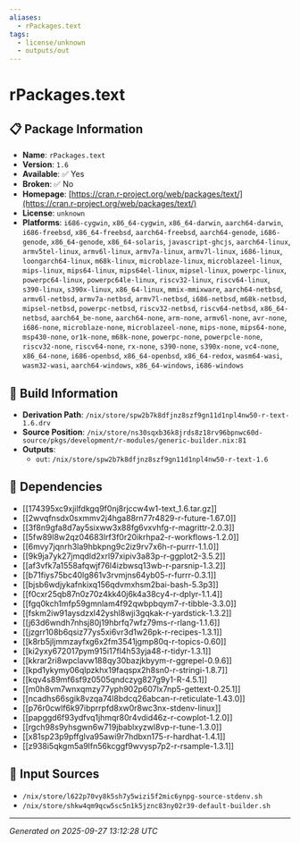 ```yaml
---
aliases:
  - rPackages.text
tags:
  - license/unknown
  - outputs/out
---
```


# rPackages.text

## 📋 Package Information

- **Name**: `rPackages.text`
- **Version**: `1.6`
- **Available**: ✅ Yes
- **Broken**: ✅ No
- **Homepage**: [https://cran.r-project.org/web/packages/text/](https://cran.r-project.org/web/packages/text/)
- **License**: `unknown`
- **Platforms**: `i686-cygwin`, `x86_64-cygwin`, `x86_64-darwin`, `aarch64-darwin`, `i686-freebsd`, `x86_64-freebsd`, `aarch64-freebsd`, `aarch64-genode`, `i686-genode`, `x86_64-genode`, `x86_64-solaris`, `javascript-ghcjs`, `aarch64-linux`, `armv5tel-linux`, `armv6l-linux`, `armv7a-linux`, `armv7l-linux`, `i686-linux`, `loongarch64-linux`, `m68k-linux`, `microblaze-linux`, `microblazeel-linux`, `mips-linux`, `mips64-linux`, `mips64el-linux`, `mipsel-linux`, `powerpc-linux`, `powerpc64-linux`, `powerpc64le-linux`, `riscv32-linux`, `riscv64-linux`, `s390-linux`, `s390x-linux`, `x86_64-linux`, `mmix-mmixware`, `aarch64-netbsd`, `armv6l-netbsd`, `armv7a-netbsd`, `armv7l-netbsd`, `i686-netbsd`, `m68k-netbsd`, `mipsel-netbsd`, `powerpc-netbsd`, `riscv32-netbsd`, `riscv64-netbsd`, `x86_64-netbsd`, `aarch64_be-none`, `aarch64-none`, `arm-none`, `armv6l-none`, `avr-none`, `i686-none`, `microblaze-none`, `microblazeel-none`, `mips-none`, `mips64-none`, `msp430-none`, `or1k-none`, `m68k-none`, `powerpc-none`, `powerpcle-none`, `riscv32-none`, `riscv64-none`, `rx-none`, `s390-none`, `s390x-none`, `vc4-none`, `x86_64-none`, `i686-openbsd`, `x86_64-openbsd`, `x86_64-redox`, `wasm64-wasi`, `wasm32-wasi`, `aarch64-windows`, `x86_64-windows`, `i686-windows`

## 🔧 Build Information

- **Derivation Path**: `/nix/store/spw2b7k8dfjnz8szf9gn11d1npl4nw50-r-text-1.6.drv`
- **Source Position**: `/nix/store/ns30sqxb36k8jrds8z18rv96bpnwc60d-source/pkgs/development/r-modules/generic-builder.nix:81`
- **Outputs**:
  - `out`:  `/nix/store/spw2b7k8dfjnz8szf9gn11d1npl4nw50-r-text-1.6`

## 🔗 Dependencies

- [[174395xc9xjilfdkgq9f0nj8rjccw4w1-text_1.6.tar.gz]]
- [[2wvqfnsdx0sxmmv2j4hga88rn77r4829-r-future-1.67.0]]
- [[3f8n9gfa8d7ay5sixww3x88fg6vxvhfg-r-magrittr-2.0.3]]
- [[5fw89l8w2qz04683lrf3f0r20ikrhpa2-r-workflows-1.2.0]]
- [[6mvy7jqnrh3la9hbkpng9c2iz9rv7x6h-r-purrr-1.1.0]]
- [[9k9ja7yk27jmqdld2xrl97xipiv3a83p-r-ggplot2-3.5.2]]
- [[af3vfk7a1558afqwjf76l4izbwsq13wb-r-parsnip-1.3.2]]
- [[b71fiys75bc40lg861v3rvmjns64yb05-r-furrr-0.3.1]]
- [[bjsb6wdjykafnkixq156qdvmxhsm2bai-bash-5.3p3]]
- [[f0cxr25qb87n0z70z4kk40j6k4a38cy4-r-dplyr-1.1.4]]
- [[fgq0kch1mfp59gmnlam4f92qwbpbqym7-r-tibble-3.3.0]]
- [[fskm2iw91aysdzxl42yshl8wji3gqkak-r-yardstick-1.3.2]]
- [[j63d6wndh7nhsj80j19hbrfq7wfz79ms-r-rlang-1.1.6]]
- [[jzgrr108b6qsiz77ys5xi6vr3d1w26pk-r-recipes-1.3.1]]
- [[k8rb5jljmmzayfxg6x2fm3541jgmp80q-r-topics-0.60]]
- [[ki2yxy672017pym915i17fl4h53yja48-r-tidyr-1.3.1]]
- [[kkrar2ri8wpclavw188qy30bazjkbyym-r-ggrepel-0.9.6]]
- [[kpd1ykymy06qlpzkhx19faqspx2h8sn0-r-stringi-1.8.7]]
- [[kqv4s89mf6sf9z0505qndczyg827g9y1-R-4.5.1]]
- [[m0h8vm7wnxqmzy77yph902p607lx7np5-gettext-0.25.1]]
- [[ncadhs66sgik8vzqa74l8bdcq26abcan-r-reticulate-1.43.0]]
- [[p76r0cwlf6k97ibprrpfd8xw0r8wc3nx-stdenv-linux]]
- [[papggd6f93ydfvq1jhmqr80r4vdid46z-r-cowplot-1.2.0]]
- [[rgch98s9yhsgwn6w719jbablxyzwl8vp-r-tune-1.3.0]]
- [[x81sp23p9pffglva95awi9r7hdbxn175-r-hardhat-1.4.1]]
- [[z938i5qkgm5a9lfn56kcggf9wvysp7p2-r-rsample-1.3.1]]

## 📁 Input Sources

- `/nix/store/l622p70vy8k5sh7y5wizi5f2mic6ynpg-source-stdenv.sh`
- `/nix/store/shkw4qm9qcw5sc5n1k5jznc83ny02r39-default-builder.sh`

---
*Generated on 2025-09-27 13:12:28 UTC*
